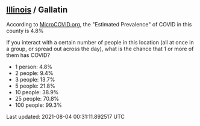 
## [Illinois](/united-states/illinois) / Gallatin

According to [MicroCOVID.org](http://microcovid.org),
the "Estimated Prevalence" of COVID in this county is 4.8%

If you interact with a certain number of people in this location
(all at once in a group, or spread out across the day), what is the chance that
1 or more of them has COVID?

- 1 person: 4.8%
- 2 people: 9.4%
- 3 people: 13.7%
- 5 people: 21.8%
- 10 people: 38.9%
- 25 people: 70.8%
- 100 people: 99.3%

Last updated: 2021-08-04 00:31:11.892517 UTC
